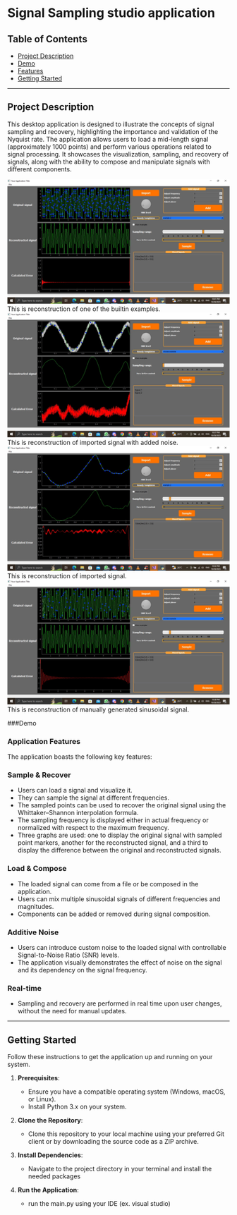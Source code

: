 # Signal Sampling studio application

## Table of Contents
- [Project Description](#project-description)
- [Demo](#Demo)
- [Features](#features)
- [Getting Started](#getting-started)
  
---

## Project Description
This desktop application is designed to illustrate the concepts of signal sampling and recovery, highlighting the importance and validation of the Nyquist rate. The application allows users to load a mid-length signal (approximately 1000 points) and perform various operations related to signal processing. It showcases the visualization, sampling, and recovery of signals, along with the ability to compose and manipulate signals with different components.

![Builtin example](imgs/built%20in%20example.jpg)
This is reconstruction of one of the builtin examples.
![image](imgs/imported%20signal%20with%20noise.jpg)
This is reconstruction of imported signal with added noise.
![image](imgs/imported%20signal.jpg)
This is reconstruction of imported signal.
![image](imgs/manually%20generated%20signal.jpg)
This is reconstruction of manually generated sinusoidal signal.

###Demo

### Application Features
The application boasts the following key features:

### Sample & Recover
- Users can load a signal and visualize it.
- They can sample the signal at different frequencies.
- The sampled points can be used to recover the original signal using the Whittaker–Shannon interpolation formula.
- The sampling frequency is displayed either in actual frequency or normalized with respect to the maximum frequency.
- Three graphs are used: one to display the original signal with sampled point markers, another for the reconstructed signal, and a third to display the difference between the original and reconstructed signals.

### Load & Compose
- The loaded signal can come from a file or be composed in the application.
- Users can mix multiple sinusoidal signals of different frequencies and magnitudes.
- Components can be added or removed during signal composition.

### Additive Noise
- Users can introduce custom noise to the loaded signal with controllable Signal-to-Noise Ratio (SNR) levels.
- The application visually demonstrates the effect of noise on the signal and its dependency on the signal frequency.

### Real-time
- Sampling and recovery are performed in real time upon user changes, without the need for manual updates.

---

## Getting Started
Follow these instructions to get the application up and running on your system.

1. **Prerequisites**: 
   - Ensure you have a compatible operating system (Windows, macOS, or Linux).
   - Install Python 3.x on your system.

2. **Clone the Repository**:
   - Clone this repository to your local machine using your preferred Git client or by downloading the source code as a ZIP archive.

3. **Install Dependencies**:
   - Navigate to the project directory in your terminal and install the needed packages

4. **Run the Application**:
   - run the main.py using your IDE (ex. visual studio)




